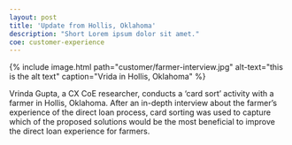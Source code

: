 ```yaml
---
layout: post
title: 'Update from Hollis, Oklahoma'
description: "Short Lorem ipsum dolor sit amet."
coe: customer-experience
---
```



{% include image.html path="customer/farmer-interview.jpg" alt-text="this is the alt text" caption="Vrida in Hollis, Oklahoma" %}

Vrinda Gupta, a CX CoE researcher, conducts a ‘card sort’ activity with a farmer in Hollis, Oklahoma. After an in-depth interview about the farmer’s experience of the direct loan process, card sorting was used to capture which of the proposed solutions would be the most beneficial to improve the direct loan experience for farmers.
